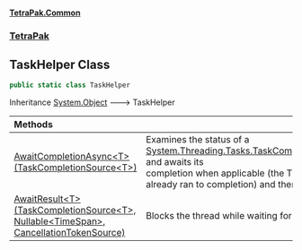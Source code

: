 #### [TetraPak.Common](index.md 'index')
### [TetraPak](TetraPak.md 'TetraPak')
## TaskHelper Class
```csharp
public static class TaskHelper
```

Inheritance [System.Object](https://docs.microsoft.com/en-us/dotnet/api/System.Object 'System.Object') &#129106; TaskHelper  

| Methods | |
| :--- | :--- |
| [AwaitCompletionAsync&lt;T&gt;(TaskCompletionSource&lt;T&gt;)](TetraPak_TaskHelper_AwaitCompletionAsync_T_(System_Threading_Tasks_TaskCompletionSource_T_).md 'TetraPak.TaskHelper.AwaitCompletionAsync&lt;T&gt;(System.Threading.Tasks.TaskCompletionSource&lt;T&gt;)') | Examines the status of a [System.Threading.Tasks.TaskCompletionSource&lt;&gt;](https://docs.microsoft.com/en-us/dotnet/api/System.Threading.Tasks.TaskCompletionSource-1 'System.Threading.Tasks.TaskCompletionSource`1') and awaits its<br/>completion when applicable (the TCS might have already ran to completion) and then returns it.<br/> |
| [AwaitResult&lt;T&gt;(TaskCompletionSource&lt;T&gt;, Nullable&lt;TimeSpan&gt;, CancellationTokenSource)](TetraPak_TaskHelper_AwaitResult_T_(System_Threading_Tasks_TaskCompletionSource_T__System_Nullable_System_TimeSpan__System_Threading_CancellationTokenSource).md 'TetraPak.TaskHelper.AwaitResult&lt;T&gt;(System.Threading.Tasks.TaskCompletionSource&lt;T&gt;, System.Nullable&lt;System.TimeSpan&gt;, System.Threading.CancellationTokenSource)') | Blocks the thread while waiting for a result.<br/> |
